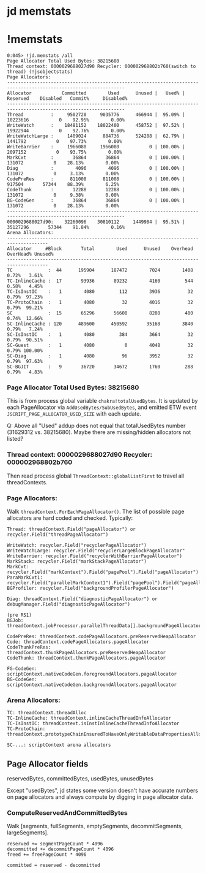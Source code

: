 jd memstats
===========

# !memstats

```
0:045> !jd.memstats /all
Page Allocator Total Used Bytes: 38215680
Thread context: 0000029688027d90 Recycler: 000002968802b760(switch to thread) (!jsobjectstats)
Page Allocators:
-----------------------------------------------------------------------------------------------------------------
Allocator           Committed        Used      Unused |   Used% |    Reserved    Disabled   Commit%     Disabled%
-----------------------------------------------------------------------------------------------------------------
Thread          :     9502720     9035776      466944 |  95.09% |    10223616           0    92.95%        0.00%
WriteWatch      :    18481152    18022400      458752 |  97.52% |    19922944           0    92.76%        0.00%
WriteWatchLarge :     1409024      884736      524288 |  62.79% |     1441792           0    97.73%        0.00%
WriteBarrier    :     1966080     1966080           0 | 100.00% |     2097152           0    93.75%        0.00%
MarkCxt         :       36864       36864           0 | 100.00% |      131072           0    28.13%        0.00%
Diag            :        4096        4096           0 | 100.00% |      131072           0     3.13%        0.00%
CodePreRes      :      811008      811008           0 | 100.00% |      917504       57344    88.39%        6.25%
CodeThunk       :       12288       12288           0 | 100.00% |      131072           0     9.38%        0.00%
BG-CodeGen      :       36864       36864           0 | 100.00% |      131072           0    28.13%        0.00%
-----------------------------------------------------------------------------------------------------------------
0000029688027d90:    32260096    30810112     1449984 |  95.51% |    35127296       57344    91.84%        0.16%
Arena Allocators:
-------------------------------------------------------------------------------------
Allocator     #Block       Total        Used      Unused    Overhead OverHead% Unused%
-------------------------------------------------------------------------------------
TC             :  44      195904      187472        7024        1408   0.72%   3.61%
TC-InlineCache :  17       93936       89232        4160         544   0.58%   4.45%
TC-IsInstIC    :   1        4080         112        3936          32   0.79%  97.23%
TC-ProtoChain  :   1        4080          32        4016          32   0.79%  99.21%
SC             :  15       65296       56608        8208         480   0.74%  12.66%
SC-InlineCache : 120      489600      450592       35168        3840   0.79%   7.24%
SC-IsInstIC    :   1        4080         384        3664          32   0.79%  90.51%
SC-Guest       :   1        4080           0        4048          32   0.79% 100.00%
SC-Diag        :   1        4080          96        3952          32   0.79%  97.63%
SC-BGJIT       :   9       36720       34672        1760         288   0.79%   4.83%
```

### Page Allocator Total Used Bytes: 38215680

This is from process global variable `chakra!totalUsedBytes`. It is updated by
each PageAllocator via `AddUsedBytes/SubUsedBytes`, and emitted ETW event
`JSCRIPT_PAGE_ALLOCATOR_USED_SIZE` with each update.

Q: Above all "Used" addup does not equal that totalUsedBytes number (31629312
vs. 38215680). Maybe there are missing/hidden allocators not listed?

### Thread context: 0000029688027d90 Recycler: 000002968802b760

Then read process global `ThreadContext::globalListFirst` to travel all
threadContexts.

### Page Allocators:

Walk `threadContext.ForEachPageAllocator()`. The list of possible page
allocators are hard coded and checked. Typically:

```
Thread: threadContext.Field("pageAllocator") or recycler.Field("threadPageAllocator")

WriteWatch: recycler.Field("recyclerPageAllocator")
WriteWatchLarge: recycler.Field("recyclerLargeBlockPageAllocator"
WriteBarrier: recycler.Field("recyclerWithBarrierPageAllocator")
MarkStack: recycler.Field("markStackPageAllocator")
MarkCxt: recycler.Field("markContext").Field("pagePool").Field("pageAllocator")
ParaMarkCxt1: recycler.Field("parallelMarkContext1").Field("pagePool").Field("pageAllocator")
BGProfiler: recycler.Field("backgroundProfilerPageAllocator")

Diag: threadContext.Field("diagnosticPageAllocator") or debugManager.Field("diagnosticPageAllocator")

(pre RS1)
BGJob: threadContext.jobProcessor.parallelThreadData[].backgroundPageAllocator

CodePreRes: threadContext.codePageAllocators.preReservedHeapAllocator
Code: threadContext.codePageAllocators.pageAllocator
CodeThunkPreRes: threadContext.thunkPageAllocators.preReservedHeapAllocator
CodeThunk: threadContext.thunkPageAllocators.pageAllocator

FG-CodeGen: scriptContext.nativeCodeGen.foregroundAllocators.pageAllocator
BG-CodeGen: scriptContext.nativeCodeGen.backgroundAllocators.pageAllocator
```

### Arena Allocators:

```
TC: threadContext.threadAlloc
TC-InlineCache: threadContext.inlineCacheThreadInfoAllocator
TC-IsInstIC: threadContext.isInstInlineCacheThreadInfoAllocator
TC-ProtoChain: threadContext.prototypeChainEnsuredToHaveOnlyWritableDataPropertiesAllocator

SC-...: scriptContext arena allocators
```

## Page Allocator fields

reservedBytes, committedBytes, usedBytes, unusedBytes

Except "usedBytes", jd states some version doesn't have accurate numbers on
page allocators and always compute by digging in page allocator data.

### ComputeReservedAndCommittedBytes

Walk [segments, fullSegments, emptySegments, decommitSegments, largeSegments].

```
reserved += segmentPageCount * 4096
decommitted += decommitPageCount * 4096
freed += freePageCount * 4096

committed = reserved - decommitted
```
